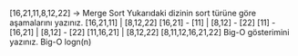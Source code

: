 [16,21,11,8,12,22] -> Merge Sort
Yukarıdaki dizinin sort türüne göre aşamalarını yazınız.
[16,21,11] | [8,12,22]
[16,21] - [11] | [8,12] - [22]
[11] - [16,21] | [8,12] - [22]
[11,16,21] | [8,12,22]
[8,11,12,16,21,22]
Big-O gösterimini yazınız.
Big-O logn(n)
